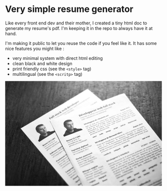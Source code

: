 # Very simple resume generator

Like every front end dev and their mother, I created a tiny html doc to generate my resume's pdf.
I'm keeping it in the repo to always have it at hand.

I'm making it public to let you reuse the code if you feel like it. 
It has some nice features you might like :

- very minimal system with direct html editing
- clean black and white design
- print friendly css (see the `<style>` tag)
- multilingual (see the `<scritp>` tag)

![showcase of the final printed document](./showcase.jpg)